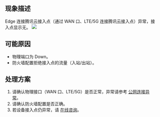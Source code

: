 ## 现象描述
Edge 连接腾讯云接入点（通过 WAN 口、LTE/5G 连接腾讯云接入点）异常，接入点显示无。
![](https://qcloudimg.tencent-cloud.cn/raw/77ffd35120f08c65ee85270eb62a4fe2.png)

## 可能原因
 - 物理端口为 Down。
 - 防火墙配置拒绝接入点的流量（入站/出站）。

## 处理方案
1. 请确认物理接口（WAN 口、LTE/5G）是否正常，异常请参考 [公网连接异常](https://cloud.tencent.com/document/product/1277/66365)。
2. 请确认防火墙配置是否正确。
3. 若设备接入点仍异常，请 [在线咨询](https://cloud.tencent.com/online-service)。
